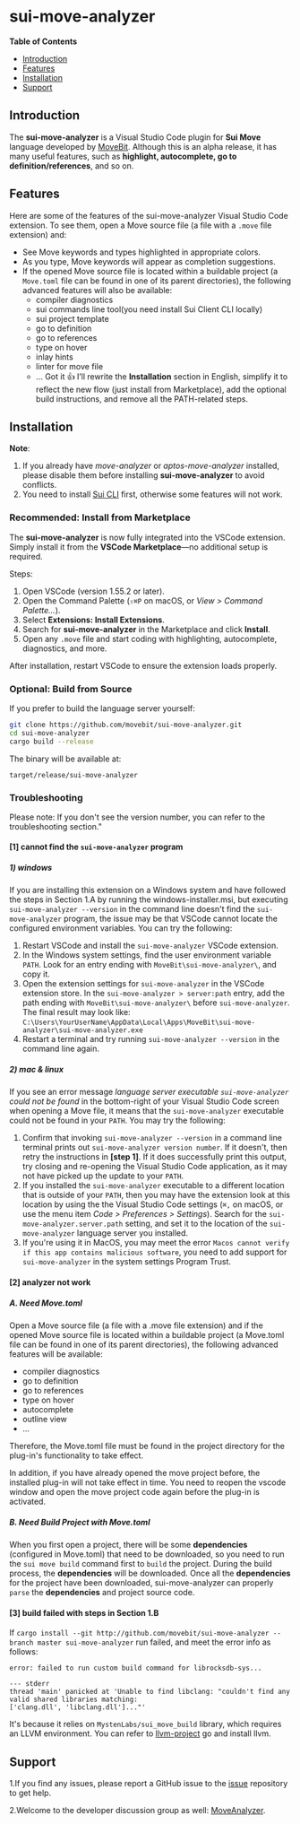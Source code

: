 # sui-move-analyzer
**Table of Contents**
* [Introduction](#Introduction)
* [Features](#Features)
* [Installation](#Installation)
* [Support](#Support)

## Introduction <span id="Introduction">
The **sui-move-analyzer** is a Visual Studio Code plugin for **Sui Move** language developed by [MoveBit](https://movebit.xyz). Although this is an alpha release, it has many useful features, such as **highlight, autocomplete, go to definition/references**, and so on.

## Features <span id="Features">

Here are some of the features of the sui-move-analyzer Visual Studio Code extension. To see them, open a
Move source file (a file with a `.move` file extension) and:

- See Move keywords and types highlighted in appropriate colors.
- As you type, Move keywords will appear as completion suggestions.
- If the opened Move source file is located within a buildable project (a `Move.toml` file can be
  found in one of its parent directories), the following advanced features will also be available:
  - compiler diagnostics
  - sui commands line tool(you need install Sui Client CLI locally)
  - sui project template
  - go to definition
  - go to references
  - type on hover
  - inlay hints
  - linter for move file
  - ...
Got it 👍 I’ll rewrite the **Installation** section in English, simplify it to reflect the new flow (just install from Marketplace), add the optional build instructions, and remove all the PATH-related steps.

## Installation <span id="Installation">

**Note**:

1. If you already have *move-analyzer* or *aptos-move-analyzer* installed, please disable them before installing **sui-move-analyzer** to avoid conflicts.
2. You need to install [Sui CLI](https://docs.sui.io/references/cli) first, otherwise some features will not work.

### Recommended: Install from Marketplace

The **sui-move-analyzer** is now fully integrated into the VSCode extension.
Simply install it from the **VSCode Marketplace**—no additional setup is required.

Steps:

1. Open VSCode (version 1.55.2 or later).
2. Open the Command Palette (`⇧⌘P` on macOS, or *View > Command Palette...*).
3. Select **Extensions: Install Extensions**.
4. Search for **sui-move-analyzer** in the Marketplace and click **Install**.
5. Open any `.move` file and start coding with highlighting, autocomplete, diagnostics, and more.

After installation, restart VSCode to ensure the extension loads properly.

### Optional: Build from Source

If you prefer to build the language server yourself:

```bash
git clone https://github.com/movebit/sui-move-analyzer.git
cd sui-move-analyzer
cargo build --release
```

The binary will be available at:

```
target/release/sui-move-analyzer
```



### Troubleshooting
Please note: If you don't see the version number, you can refer to the troubleshooting section."

#### [1] cannot find the `sui-move-analyzer` program
##### 1) windows
If you are installing this extension on a Windows system and have followed the steps in Section 1.A by running the windows-installer.msi, but executing `sui-move-analyzer --version` in the command line doesn't find the `sui-move-analyzer` program, the issue may be that VSCode cannot locate the configured environment variables. You can try the following:

   1. Restart VSCode and install the `sui-move-analyzer` VSCode extension.
   2. In the Windows system settings, find the user environment variable `PATH`. Look for an entry ending with `MoveBit\sui-move-analyzer\`, and copy it.
   3. Open the extension settings for `sui-move-analyzer` in the VSCode extension store. In the `sui-move-analyzer > server:path` entry, add the path ending with `MoveBit\sui-move-analyzer\` before `sui-move-analyzer`. The final result may look like: `C:\Users\YourUserName\AppData\Local\Apps\MoveBit\sui-move-analyzer\sui-move-analyzer.exe`
   4. Restart a terminal and try running `sui-move-analyzer --version` in the command line again.

##### 2) mac & linux
If you see an error message *language server executable `sui-move-analyzer` could not be found* in the
bottom-right of your Visual Studio Code screen when opening a Move file, it means that the
`sui-move-analyzer` executable could not be found in your `PATH`. You may try the following:

1. Confirm that invoking `sui-move-analyzer --version` in a command line terminal prints out
   `sui-move-analyzer version number`. If it doesn't, then retry the instructions in **[step 1]**. If it
   does successfully print this output, try closing and re-opening the Visual Studio Code
   application, as it may not have picked up the update to your `PATH`.
2. If you installed the `sui-move-analyzer` executable to a different location that is outside of your
   `PATH`, then you may have the extension look at this location by using the the Visual Studio Code
   settings (`⌘,` on macOS, or use the menu item *Code > Preferences > Settings*). Search for the
   `sui-move-analyzer.server.path` setting, and set it to the location of the `sui-move-analyzer` language
   server you installed.
3. If you're using it in MacOS, you may meet the error `Macos cannot verify if this app contains malicious software`, you need to add support for `sui-move-analyzer` in the system settings Program Trust.


#### [2] analyzer not work
##### A. Need Move.toml
Open a Move source file (a file with a .move file extension) and if the opened Move source file is located within a buildable project (a Move.toml file can be found in one of its parent directories), the following advanced features will be available:

  - compiler diagnostics
  - go to definition
  - go to references
  - type on hover
  - autocomplete
  - outline view
  - ...

Therefore, the Move.toml file must be found in the project directory for the plug-in's functionality to take effect.

In addition, if you have already opened the move project before, the installed plug-in will not take effect in time. You need to reopen the vscode window and open the move project code again before the plug-in is activated. 

##### B. Need Build Project with Move.toml
When you first open a project, there will be some **dependencies** (configured in Move.toml) that need to be downloaded, so you need to run the `sui move build` command first to `build` the project. During the build process, the **dependencies** will be downloaded. Once all the **dependencies** for the project have been downloaded, sui-move-analyzer can properly `parse` the **dependencies** and project source code.


#### [3] build failed with steps in Section 1.B
If `cargo install --git http://github.com/movebit/sui-move-analyzer --branch master sui-move-analyzer` run failed, and meet the 
error info as follows:
```
error: failed to run custom build command for librocksdb-sys...

--- stderr
thread 'main' panicked at 'Unable to find libclang: "couldn't find any valid shared libraries matching: 
['clang.dll', 'libclang.dll']..."'
```

It's because it relies on `MystenLabs/sui_move_build` library, which requires an LLVM environment. You can refer to [llvm-project](https://github.com/llvm/llvm-project) go and install llvm.


## Support <span id="Support">

1.If you find any issues, please report a GitHub issue to the [issue](https://github.com/movebit/sui-move-analyzer/issues) repository to get help.

2.Welcome to the developer discussion group as well: [MoveAnalyzer](https://t.me/moveanalyzer). 
